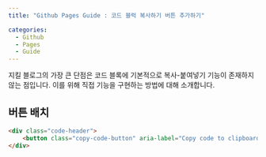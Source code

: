 ```yaml
---
title: "Github Pages Guide : 코드 블럭 복사하기 버튼 추가하기"

categories:
  - Github
  - Pages
  - Guide
---
```


지킬 블로그의 가장 큰 단점은 코드 블록에 기본적으로 복사-붙여넣기 기능이 존재하지 않는 점입니다. 이를 위해 직접 기능을 구현하는 방법에 대해 소개합니다.

## 버튼 배치

```html
<div class="code-header">
    <button class="copy-code-button" aria-label="Copy code to clipboard"></button>
</div>
```
